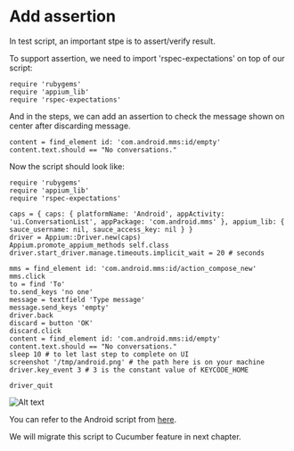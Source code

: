 # Add assertion

In test script, an important stpe is to assert/verify result.

To support assertion, we need to import 'rspec-expectations' on top of our script:

<pre><code>require 'rubygems'
require 'appium_lib'
require 'rspec-expectations'
</code></pre>

And in the steps, we can add an assertion to check the message shown on center after discarding message.

<pre><code>content = find_element id: 'com.android.mms:id/empty'
content.text.should == "No conversations."
</code></pre>

Now the script should look like:

<pre><code>require 'rubygems'
require 'appium_lib'
require 'rspec-expectations'

caps = { caps: { platformName: 'Android', appActivity: 'ui.ConversationList', appPackage: 'com.android.mms' }, appium_lib: { sauce_username: nil, sauce_access_key: nil } }
driver = Appium::Driver.new(caps)
Appium.promote_appium_methods self.class
driver.start_driver.manage.timeouts.implicit_wait = 20 # seconds

mms = find_element id: 'com.android.mms:id/action_compose_new'
mms.click
to = find 'To'
to.send_keys 'no one'
message = textfield 'Type message'
message.send_keys 'empty'
driver.back
discard = button 'OK'
discard.click
content = find_element id: 'com.android.mms:id/empty'
content.text.should == "No conversations."
sleep 10 # to let last step to complete on UI
screenshot '/tmp/android.png' # the path here is on your machine
driver.key_event 3 # 3 is the constant value of KEYCODE_HOME

driver_quit
</code></pre>

![Alt text](https://raw.githubusercontent.com/hy1984427/appium/master/images/android_script_assertion_script.png "android.rb")

You can refer to the Android script from [here](https://raw.githubusercontent.com/hy1984427/appium/master/scripts/android.rb).

We will migrate this script to Cucumber feature in next chapter.
